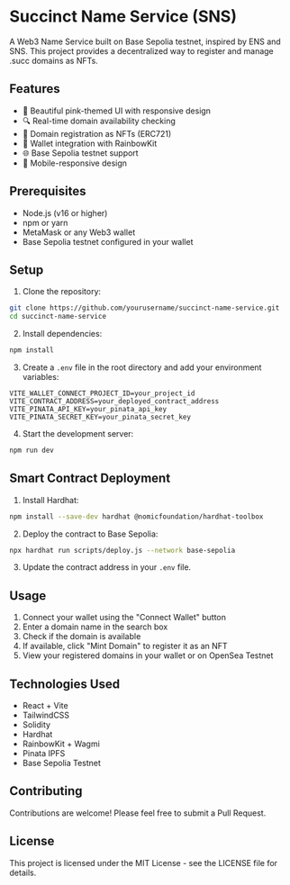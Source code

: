 # Succinct Name Service (SNS)

A Web3 Name Service built on Base Sepolia testnet, inspired by ENS and SNS. This project provides a decentralized way to register and manage .succ domains as NFTs.

## Features

- 🎨 Beautiful pink-themed UI with responsive design
- 🔍 Real-time domain availability checking
- 🎯 Domain registration as NFTs (ERC721)
- 👛 Wallet integration with RainbowKit
- 🌐 Base Sepolia testnet support
- 📱 Mobile-responsive design

## Prerequisites

- Node.js (v16 or higher)
- npm or yarn
- MetaMask or any Web3 wallet
- Base Sepolia testnet configured in your wallet

## Setup

1. Clone the repository:
```bash
git clone https://github.com/yourusername/succinct-name-service.git
cd succinct-name-service
```

2. Install dependencies:
```bash
npm install
```

3. Create a `.env` file in the root directory and add your environment variables:
```env
VITE_WALLET_CONNECT_PROJECT_ID=your_project_id
VITE_CONTRACT_ADDRESS=your_deployed_contract_address
VITE_PINATA_API_KEY=your_pinata_api_key
VITE_PINATA_SECRET_KEY=your_pinata_secret_key
```

4. Start the development server:
```bash
npm run dev
```

## Smart Contract Deployment

1. Install Hardhat:
```bash
npm install --save-dev hardhat @nomicfoundation/hardhat-toolbox
```

2. Deploy the contract to Base Sepolia:
```bash
npx hardhat run scripts/deploy.js --network base-sepolia
```

3. Update the contract address in your `.env` file.

## Usage

1. Connect your wallet using the "Connect Wallet" button
2. Enter a domain name in the search box
3. Check if the domain is available
4. If available, click "Mint Domain" to register it as an NFT
5. View your registered domains in your wallet or on OpenSea Testnet

## Technologies Used

- React + Vite
- TailwindCSS
- Solidity
- Hardhat
- RainbowKit + Wagmi
- Pinata IPFS
- Base Sepolia Testnet

## Contributing

Contributions are welcome! Please feel free to submit a Pull Request.

## License

This project is licensed under the MIT License - see the LICENSE file for details.
